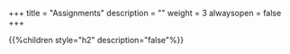+++
title = "Assignments"
description = ""
weight = 3
alwaysopen = false
+++

{{%children style="h2" description="false"%}}


